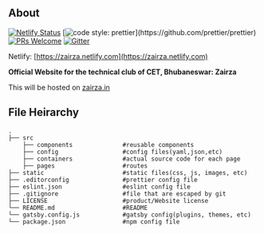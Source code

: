 ## About

[![Netlify Status](https://api.netlify.com/api/v1/badges/6a87a695-dc85-4074-ad15-718ab8598259/deploy-status)](https://app.netlify.com/sites/zairza/deploys)
[![code style: prettier](https://img.shields.io/badge/code_style-prettier-ff69b4.svg?)](https://github.com/prettier/prettier)
[![PRs Welcome](https://img.shields.io/badge/PRs%20-welcome-brightgreen.svg)](https://github.com/madlabsinc/mevn-cli/pull/new)
[![Gitter](https://badges.gitter.im/zairza-cetb/zairza-web.svg)](https://gitter.im/zairza-cetb/zairza-web?utm_source=badge&utm_medium=badge&utm_campaign=pr-badge)

Netlify: [https://zairza.netlify.com](https://zairza.netlify.com)

**Official Website for the technical club of CET, Bhubaneswar: Zairza**

This will be hosted on [zairza.in](https://zairza.in)


## File Heirarchy

```
.
├── src     
    ├── components              #reusable components
    ├── config                  #config files(yaml,json,etc)
    ├── containers              #actual source code for each page
    ├── pages                   #routes
├── static                      #static files(css, js, images, etc)                    
├── .editorconfig               #prettier config file                     
├── eslint.json                 #eslint config file                  
├── .gitignore                  #file that are escaped by git                   
├── LICENSE                     #product/Website license
└── README.md                   #README
└── gatsby.config.js            #gatsby config(plugins, themes, etc)
└── package.json                #npm config file
```
